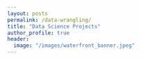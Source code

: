 ```yaml
---
layout: posts
permalink: /data-wrangling/
title: "Data Science Projects"
author_profile: true
header:
  image: "/images/waterfront_banner.jpeg"
---
```



